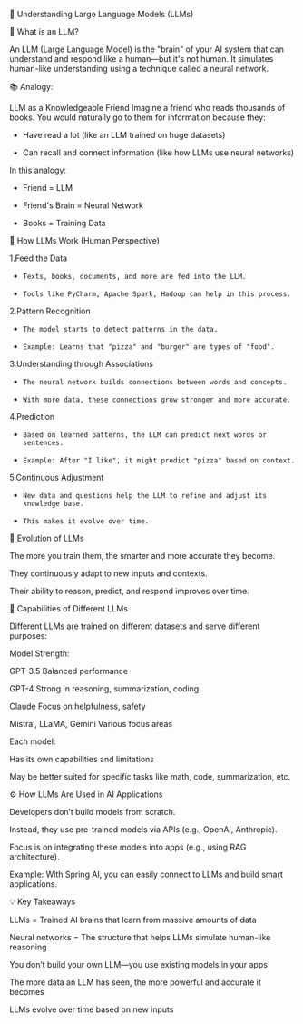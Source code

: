 📘 Understanding Large Language Models (LLMs)

🧠 What is an LLM?

An LLM (Large Language Model) is the "brain" of your AI system that can understand and respond like a human—but it's not
human. It simulates human-like understanding using a technique called a neural network.

📚 Analogy:

LLM as a Knowledgeable Friend
Imagine a friend who reads thousands of books. You would naturally go to them for information because they:

* Have read a lot (like an LLM trained on huge datasets)

* Can recall and connect information (like how LLMs use neural networks)

In this analogy:

* Friend = LLM

* Friend's Brain = Neural Network

* Books = Training Data

🧬 How LLMs Work (Human Perspective)

1.Feed the Data

*     Texts, books, documents, and more are fed into the LLM.

*     Tools like PyCharm, Apache Spark, Hadoop can help in this process.

2.Pattern Recognition

*     The model starts to detect patterns in the data. 
*     Example: Learns that "pizza" and "burger" are types of "food".

3.Understanding through Associations

*     The neural network builds connections between words and concepts.

*     With more data, these connections grow stronger and more accurate.

4.Prediction

*     Based on learned patterns, the LLM can predict next words or sentences.

*     Example: After "I like", it might predict "pizza" based on context.

5.Continuous Adjustment

*     New data and questions help the LLM to refine and adjust its knowledge base.

*     This makes it evolve over time.

🔁 Evolution of LLMs

The more you train them, the smarter and more accurate they become.

They continuously adapt to new inputs and contexts.

Their ability to reason, predict, and respond improves over time.

🧩 Capabilities of Different LLMs

Different LLMs are trained on different datasets and serve different purposes:

Model Strength:

GPT-3.5 Balanced performance

GPT-4 Strong in reasoning, summarization, coding

Claude Focus on helpfulness, safety

Mistral, LLaMA, Gemini Various focus areas

Each model:

Has its own capabilities and limitations

May be better suited for specific tasks like math, code, summarization, etc.

⚙️ How LLMs Are Used in AI Applications

Developers don’t build models from scratch.

Instead, they use pre-trained models via APIs (e.g., OpenAI, Anthropic).

Focus is on integrating these models into apps (e.g., using RAG architecture).

Example: With Spring AI, you can easily connect to LLMs and build smart applications.

💡 Key Takeaways

LLMs = Trained AI brains that learn from massive amounts of data

Neural networks = The structure that helps LLMs simulate human-like reasoning

You don’t build your own LLM—you use existing models in your apps

The more data an LLM has seen, the more powerful and accurate it becomes

LLMs evolve over time based on new inputs